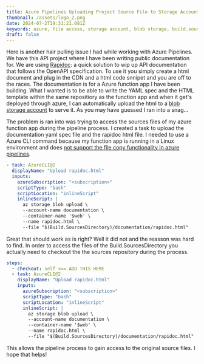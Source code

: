 ```yaml
---
title: Azure Pipelines Uploading Project Source File to Storage Account
thumbnail: /assets/logo_2.png
date: 2024-07-2T19:31:21.081Z
keywords: azure, file access, storage account, blob storage, build.sourcedirectory
draft: false
---
```


Here is another hair pulling issue I had while working with Azure Pipelines. We have this API project where I have been writing public documentation for. We are using [Rapidoc](https://rapidocweb.com/): a quick solution to wip up API documentation that follows the OpenAPI specification. To use it you simply create a html document and plug in the CDN and a html code snnipet and you are off to the races. The documentation is for a Azure function app I have been building. What I wanted is to be able to write the YAML spec and the HTML template within the same repositiory as the function app and when it get's deployed through azure, I can automatically upload the html to a [blob storage account](https://azure.microsoft.com/en-us/products/storage/blobs) to serve it. As you may have guessed I ran into a snag...

The problem is ran into was trying to access the sources files of my azure function app during the pipeline process. I created a task to upload the documentation yaml spec file and the rapidoc html file. I needed to use a Azure CLI command because my function app is running in a Linux environment and does [not support the file copy functionality in azure pipelines](https://zimmergren.net/azure-devops-vsts-current-operating-system-not-capable-of-running-this-task-linux/).

```yaml
- task: AzureCLI@2
  displayName: "Upload rapidoc.html"
  inputs:
    azureSubscription: "<subscription>"
    scriptType: "bash"
    scriptLocation: "inlineScript"
    inlineScript: |
      az storage blob upload \
      --account-name documentation \
      --container-name '$web' \
      --name rapidoc.html \
      --file "$(Build.SourcesDirectory)/documentation/rapidoc.html"
```

Great that should work as is right? Well it did not and the reasson was hard to find. In order to access the files of the Build.SourcesDirectory you actually need to checkout the the sources repository during the process.

```yaml
steps:
  - checkout: self <== ADD THIS HERE
  - task: AzureCLI@2
    displayName: "Upload rapidoc.html"
    inputs:
      azureSubscription: "<subscription>"
      scriptType: "bash"
      scriptLocation: "inlineScript"
      inlineScript: |
        az storage blob upload \
        --account-name documentation \
        --container-name '$web' \
        --name rapidoc.html \
        --file "$(Build.SourcesDirectory)/documentation/rapidoc.html"
```

This allows the pipeline process to gain access to the original source files. I hope that helps!
